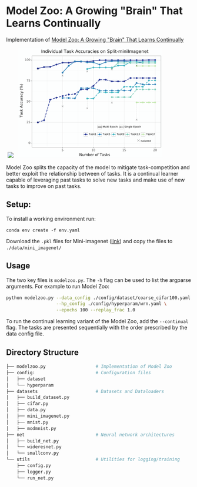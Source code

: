 # Model Zoo: A Growing "Brain" That Learns Continually

Implementation of [Model Zoo: A Growing "Brain" That Learns Continually](https://arxiv.org/abs/2106.03027)


<p float="center">
  <img src="./ssets/modelzoo.png" height="300" hspace="4"/>
  <img src="./assets/fwd_bwd_transfer.png" height="300" hspace="4"/>
</p>
Model Zoo splits the capacity of the model to mitigate task-competition and 
better exploit the relationship between of tasks. It is a continual learner capable of leveraging past tasks to solve new tasks and make use of new tasks to improve on past tasks.

## Setup:

To install a working environment run:
```
conda env create -f env.yaml
```

Download the `.pkl` files for Mini-imagenet 
([link](https://www.kaggle.com/whitemoon/miniimagenet)) and 
copy the files to `./data/mini_imagenet/`


## Usage

The two key files is `modelzoo.py`. The `-h`
flag can be used to list the argparse arguments. For example to run Model Zoo:

```bash
python modelzoo.py --data_config ./config/dataset/coarse_cifar100.yaml \
                   --hp_config ./config/hyperparam/wrn.yaml \
                   --epochs 100 --replay_frac 1.0
```

To run the continual learning variant of the Model Zoo, add the `--continual` flag. The tasks are presented sequentially with the order prescribed by the data config file.

## Directory Structure

```bash
├── modelzoo.py                   # Implementation of Model Zoo
├── config:                       # Configuration files
│   ├── dataset                    
│   └── hyperparam                  
├── datasets                      # Datasets and Dataloaders
│   ├── build_dataset.py          
│   ├── cifar.py                 
│   ├── data.py                 
│   ├── mini_imagenet.py           
│   ├── mnist.py               
│   ├── modmnist.py           
├── net                           # Neural network architectures
│   ├── build_net.py
│   └── wideresnet.py
│   └── smallconv.py
└── utils                         # Utilities for logging/training
    ├── config.py
    ├── logger.py
    └── run_net.py
```

